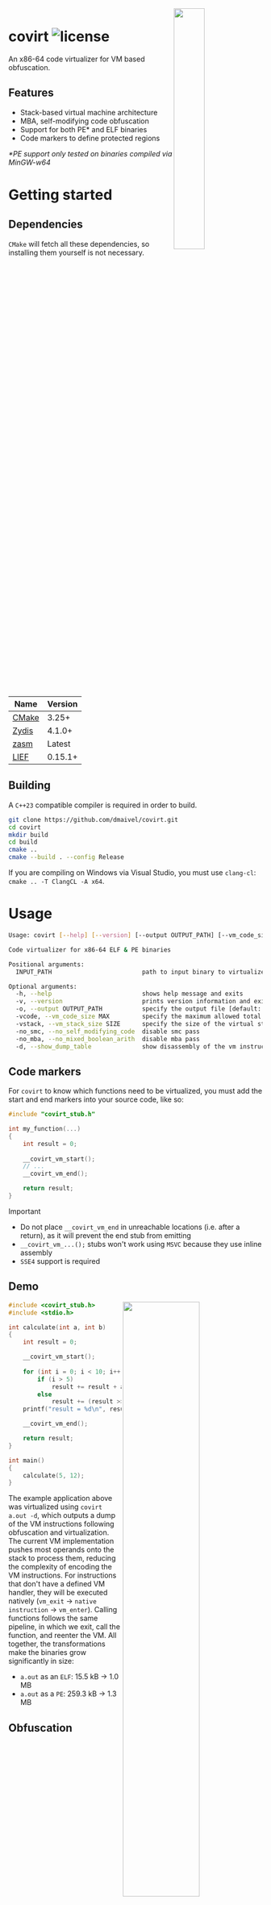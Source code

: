 <img align="right" width="35%" src="media/covirt.png">

# covirt ![license](https://img.shields.io/badge/license-MIT-blue)

An x86-64 code virtualizer for VM based obfuscation.

## Features

- Stack-based virtual machine architecture
- MBA, self-modifying code obfuscation
- Support for both PE* and ELF binaries
- Code markers to define protected regions

*\*PE support only tested on binaries compiled via MinGW-w64*

# Getting started

## Dependencies

`CMake` will fetch all these dependencies, so installing them yourself is not necessary.

| Name | Version |
| ---- | ------- |
| [CMake](https://cmake.org/) | 3.25+ |
| [Zydis](https://github.com/zyantific/zydis) | 4.1.0+ |
| [zasm](https://github.com/zyantific/zasm) | Latest |
| [LIEF](https://github.com/lief-project/LIEF) | 0.15.1+ |

## Building

A `C++23` compatible compiler is required in order to build.

```bash
git clone https://github.com/dmaivel/covirt.git
cd covirt
mkdir build
cd build
cmake ..
cmake --build . --config Release
```

If you are compiling on Windows via Visual Studio, you must use `clang-cl`: `cmake .. -T ClangCL -A x64`.

# Usage

```bash
Usage: covirt [--help] [--version] [--output OUTPUT_PATH] [--vm_code_size MAX] [--vm_stack_size SIZE] [--no_self_modifying_code] [--no_mixed_boolean_arith] [--show_dump_table] INPUT_PATH

Code virtualizer for x86-64 ELF & PE binaries

Positional arguments:
  INPUT_PATH                         path to input binary to virtualize 

Optional arguments:
  -h, --help                         shows help message and exits 
  -v, --version                      prints version information and exits 
  -o, --output OUTPUT_PATH           specify the output file [default: INPUT_PATH.covirt] 
  -vcode, --vm_code_size MAX         specify the maximum allowed total lifted bytes [default: 2048]
  -vstack, --vm_stack_size SIZE      specify the size of the virtual stack [default: 2048]
  -no_smc, --no_self_modifying_code  disable smc pass 
  -no_mba, --no_mixed_boolean_arith  disable mba pass 
  -d, --show_dump_table              show disassembly of the vm instructions
```

## Code markers

For `covirt` to know which functions need to be virtualized, you must add the start and end markers into your source code, like so:

```c
#include "covirt_stub.h"

int my_function(...)
{
    int result = 0;
  
    __covirt_vm_start();
    // ...
    __covirt_vm_end();

    return result;
}
```

> [!IMPORTANT]
>  - Do not place `__covirt_vm_end` in unreachable locations (i.e. after a return), as it will prevent the end stub from emitting
>  - `__covirt_vm_...();` stubs won't work using `MSVC` because they use inline assembly
>  - `SSE4` support is required

## Demo

<img align="right" width="55%" src="media/ss.png">

```c
#include <covirt_stub.h>
#include <stdio.h>

int calculate(int a, int b)
{
    int result = 0;

    __covirt_vm_start();
    
    for (int i = 0; i < 10; i++)
        if (i > 5)
            result += result + a;
        else
            result += (result >> 1) + b;
    printf("result = %d\n", result);

    __covirt_vm_end();

    return result;
}

int main()
{
    calculate(5, 12);
}

```

The example application above was virtualized using `covirt a.out -d`, which outputs a dump of the VM instructions following obfuscation and virtualization. The current VM implementation pushes most operands onto the stack to process them, reducing the complexity of encoding the VM instructions. For instructions that don't have a defined VM handler, they will be executed natively (`vm_exit` -> `native instruction` -> `vm_enter`). Calling functions follows the same pipeline, in which we exit, call the function, and reenter the VM. All together, the transformations make the binaries grow significantly in size:
 - `a.out` as an `ELF`: 15.5 kB -> 1.0 MB
 - `a.out` as a `PE`: 259.3 kB -> 1.3 MB

## Obfuscation

| Description | IDA |
|-|-----------------|
IDA decompilation of `vm_entry`, which has been obfuscated via the MBA pass only. Over 27k LOC were generated by the decompiler. | ![cpp](media/ss2.png)
IDA disassembly of `vm_entry`, which has been obfuscated via the MBA & SMC passes. Decompilation doesn't work. | ![cpp](media/ss3.png)

## Known issues
- **Can't call another VM protected function from within a protected region**
  - Causes segfault if VM is obfuscated
  - No return value if VM isn't obfuscated 
